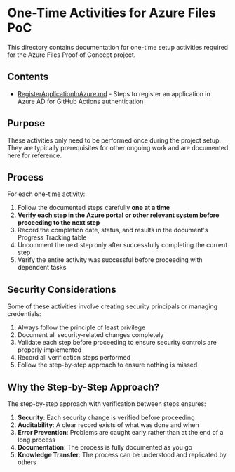 # One-Time Activities for Azure Files PoC

This directory contains documentation for one-time setup activities required for the Azure Files Proof of Concept project.

## Contents

- [RegisterApplicationInAzure.md](RegisterApplicationInAzure.md) - Steps to register an application in Azure AD for GitHub Actions authentication

## Purpose

These activities only need to be performed once during the project setup. They are typically prerequisites for other ongoing work and are documented here for reference.

## Process

For each one-time activity:

1. Follow the documented steps carefully **one at a time**
2. **Verify each step in the Azure portal or other relevant system before proceeding to the next step**
3. Record the completion date, status, and results in the document's Progress Tracking table
4. Uncomment the next step only after successfully completing the current step
5. Verify the entire activity was successful before proceeding with dependent tasks

## Security Considerations

Some of these activities involve creating security principals or managing credentials:

1. Always follow the principle of least privilege
2. Document all security-related changes completely
3. Validate each step before proceeding to ensure security controls are properly implemented
4. Record all verification steps performed
5. Follow the step-by-step approach to ensure nothing is missed

## Why the Step-by-Step Approach?

The step-by-step approach with verification between steps ensures:

1. **Security**: Each security change is verified before proceeding
2. **Auditability**: A clear record exists of what was done and when
3. **Error Prevention**: Problems are caught early rather than at the end of a long process
4. **Documentation**: The process is fully documented as you go
5. **Knowledge Transfer**: The process can be understood and replicated by others
